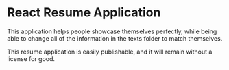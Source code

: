 # React Resume Application

This application helps people showcase themselves perfectly, while being able to change all of the information in the texts folder to match themselves. 

This resume application is easily publishable, and it will remain without a license for good. 


